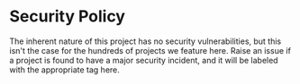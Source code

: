 # Security Policy

The inherent nature of this project has no security vulnerabilities, but this isn't the case for the hundreds of projects we feature here. Raise an issue if a project is found to have a major security incident, and it will be labeled with the appropriate tag here. 
